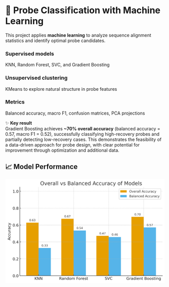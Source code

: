 # 🧬 Probe Classification with Machine Learning

This project applies **machine learning** to analyze sequence alignment statistics and identify optimal probe candidates.

### Supervised models
KNN, Random Forest, SVC, and Gradient Boosting

### Unsupervised clustering
KMeans to explore natural structure in probe features

### Metrics
Balanced accuracy, macro F1, confusion matrices, PCA projections

✨ **Key result**  
Gradient Boosting achieves **~70% overall accuracy** (balanced accuracy = 0.57, macro F1 = 0.52), successfully classifying high-recovery probes and partially detecting low-recovery cases. This demonstrates the feasibility of a data-driven approach for probe design, with clear potential for improvement through optimization and additional data.

## 📈 Model Performance

![Model Accuracy Comparison](./model_accuracy_comparison.png)


